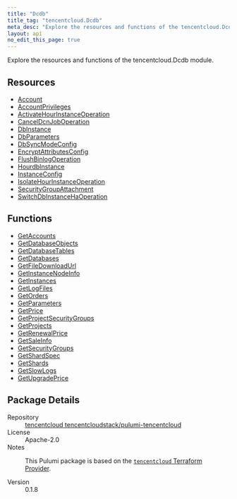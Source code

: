 ```yaml
---
title: "Dcdb"
title_tag: "tencentcloud.Dcdb"
meta_desc: "Explore the resources and functions of the tencentcloud.Dcdb module."
layout: api
no_edit_this_page: true
---
```


<!-- WARNING: this file was generated by Pulumi Docs Generator. -->
<!-- Do not edit by hand unless you're certain you know what you are doing! -->

Explore the resources and functions of the tencentcloud.Dcdb module.

<h2 id="resources">Resources</h2>
<ul class="api">
    <li><a href="account/" title="Account"><span class="api-symbol api-symbol--resource"></span>Account</a></li>
    <li><a href="accountprivileges/" title="AccountPrivileges"><span class="api-symbol api-symbol--resource"></span>AccountPrivileges</a></li>
    <li><a href="activatehourinstanceoperation/" title="ActivateHourInstanceOperation"><span class="api-symbol api-symbol--resource"></span>ActivateHourInstanceOperation</a></li>
    <li><a href="canceldcnjoboperation/" title="CancelDcnJobOperation"><span class="api-symbol api-symbol--resource"></span>CancelDcnJobOperation</a></li>
    <li><a href="dbinstance/" title="DbInstance"><span class="api-symbol api-symbol--resource"></span>DbInstance</a></li>
    <li><a href="dbparameters/" title="DbParameters"><span class="api-symbol api-symbol--resource"></span>DbParameters</a></li>
    <li><a href="dbsyncmodeconfig/" title="DbSyncModeConfig"><span class="api-symbol api-symbol--resource"></span>DbSyncModeConfig</a></li>
    <li><a href="encryptattributesconfig/" title="EncryptAttributesConfig"><span class="api-symbol api-symbol--resource"></span>EncryptAttributesConfig</a></li>
    <li><a href="flushbinlogoperation/" title="FlushBinlogOperation"><span class="api-symbol api-symbol--resource"></span>FlushBinlogOperation</a></li>
    <li><a href="hourdbinstance/" title="HourdbInstance"><span class="api-symbol api-symbol--resource"></span>HourdbInstance</a></li>
    <li><a href="instanceconfig/" title="InstanceConfig"><span class="api-symbol api-symbol--resource"></span>InstanceConfig</a></li>
    <li><a href="isolatehourinstanceoperation/" title="IsolateHourInstanceOperation"><span class="api-symbol api-symbol--resource"></span>IsolateHourInstanceOperation</a></li>
    <li><a href="securitygroupattachment/" title="SecurityGroupAttachment"><span class="api-symbol api-symbol--resource"></span>SecurityGroupAttachment</a></li>
    <li><a href="switchdbinstancehaoperation/" title="SwitchDbInstanceHaOperation"><span class="api-symbol api-symbol--resource"></span>SwitchDbInstanceHaOperation</a></li>
</ul>

<h2 id="functions">Functions</h2>
<ul class="api">
    <li><a href="getaccounts/" title="GetAccounts"><span class="api-symbol api-symbol--function"></span>GetAccounts</a></li>
    <li><a href="getdatabaseobjects/" title="GetDatabaseObjects"><span class="api-symbol api-symbol--function"></span>GetDatabaseObjects</a></li>
    <li><a href="getdatabasetables/" title="GetDatabaseTables"><span class="api-symbol api-symbol--function"></span>GetDatabaseTables</a></li>
    <li><a href="getdatabases/" title="GetDatabases"><span class="api-symbol api-symbol--function"></span>GetDatabases</a></li>
    <li><a href="getfiledownloadurl/" title="GetFileDownloadUrl"><span class="api-symbol api-symbol--function"></span>GetFileDownloadUrl</a></li>
    <li><a href="getinstancenodeinfo/" title="GetInstanceNodeInfo"><span class="api-symbol api-symbol--function"></span>GetInstanceNodeInfo</a></li>
    <li><a href="getinstances/" title="GetInstances"><span class="api-symbol api-symbol--function"></span>GetInstances</a></li>
    <li><a href="getlogfiles/" title="GetLogFiles"><span class="api-symbol api-symbol--function"></span>GetLogFiles</a></li>
    <li><a href="getorders/" title="GetOrders"><span class="api-symbol api-symbol--function"></span>GetOrders</a></li>
    <li><a href="getparameters/" title="GetParameters"><span class="api-symbol api-symbol--function"></span>GetParameters</a></li>
    <li><a href="getprice/" title="GetPrice"><span class="api-symbol api-symbol--function"></span>GetPrice</a></li>
    <li><a href="getprojectsecuritygroups/" title="GetProjectSecurityGroups"><span class="api-symbol api-symbol--function"></span>GetProjectSecurityGroups</a></li>
    <li><a href="getprojects/" title="GetProjects"><span class="api-symbol api-symbol--function"></span>GetProjects</a></li>
    <li><a href="getrenewalprice/" title="GetRenewalPrice"><span class="api-symbol api-symbol--function"></span>GetRenewalPrice</a></li>
    <li><a href="getsaleinfo/" title="GetSaleInfo"><span class="api-symbol api-symbol--function"></span>GetSaleInfo</a></li>
    <li><a href="getsecuritygroups/" title="GetSecurityGroups"><span class="api-symbol api-symbol--function"></span>GetSecurityGroups</a></li>
    <li><a href="getshardspec/" title="GetShardSpec"><span class="api-symbol api-symbol--function"></span>GetShardSpec</a></li>
    <li><a href="getshards/" title="GetShards"><span class="api-symbol api-symbol--function"></span>GetShards</a></li>
    <li><a href="getslowlogs/" title="GetSlowLogs"><span class="api-symbol api-symbol--function"></span>GetSlowLogs</a></li>
    <li><a href="getupgradeprice/" title="GetUpgradePrice"><span class="api-symbol api-symbol--function"></span>GetUpgradePrice</a></li>
</ul>

<h2 id="package-details">Package Details</h2>
<dl class="package-details">
	<dt>Repository</dt>
	<dd><a href="https://github.com/tencentcloudstack/pulumi-tencentcloud">tencentcloud tencentcloudstack/pulumi-tencentcloud</a></dd>
	<dt>License</dt>
	<dd>Apache-2.0</dd>
	<dt>Notes</dt>
	<dd><p>This Pulumi package is based on the <a href="https://github.com/tencentcloudstack/terraform-provider-tencentcloud"><code>tencentcloud</code> Terraform Provider</a>.</p>
</dd>
	<dt>Version</dt>
	<dd>0.1.8</dd>
</dl>

